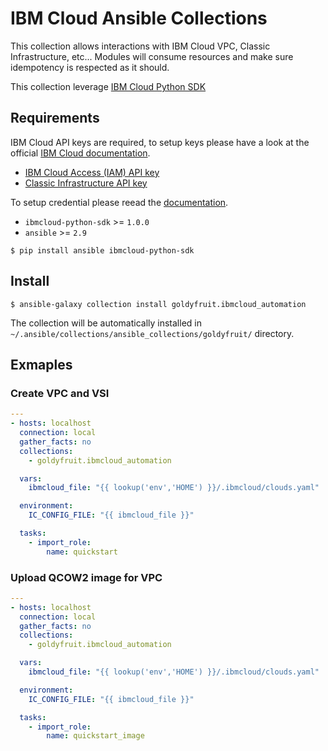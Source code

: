 # IBM Cloud Ansible Collections

This collection allows interactions with IBM Cloud VPC, Classic Infrastructure, etc... Modules will consume resources and make sure idempotency is respected as it should.

This collection leverage [IBM Cloud Python SDK](https://pypi.org/project/ibmcloud-python-sdk)

## Requirements

IBM Cloud API keys are required, to setup keys please have a look at the official [IBM Cloud documentation](https://cloud.ibm.com/docs/iam?topic=iam-manapikey).

- [IBM Cloud Access (IAM) API key](https://cloud.ibm.com/docs/iam?topic=iam-userapikey)
- [Classic Infrastructure API key](https://cloud.ibm.com/docs/iam?topic=iam-classic_keys)

To setup credential please reead the [documentation](https://github.com/goldyfruit/ibmcloud-python-sdk).

- `ibmcloud-python-sdk` >= `1.0.0`
- `ansible` >= `2.9`

```shell
$ pip install ansible ibmcloud-python-sdk
```

## Install

```shell
$ ansible-galaxy collection install goldyfruit.ibmcloud_automation
```

The collection will be automatically installed in `~/.ansible/collections/ansible_collections/goldyfruit/` directory.

## Exmaples

### Create VPC and VSI

```yaml
---
- hosts: localhost
  connection: local
  gather_facts: no
  collections:
    - goldyfruit.ibmcloud_automation

  vars:
    ibmcloud_file: "{{ lookup('env','HOME') }}/.ibmcloud/clouds.yaml"

  environment:
    IC_CONFIG_FILE: "{{ ibmcloud_file }}"

  tasks:
    - import_role:
        name: quickstart
```

### Upload QCOW2 image for VPC

```yaml
---
- hosts: localhost
  connection: local
  gather_facts: no
  collections:
    - goldyfruit.ibmcloud_automation

  vars:
    ibmcloud_file: "{{ lookup('env','HOME') }}/.ibmcloud/clouds.yaml"

  environment:
    IC_CONFIG_FILE: "{{ ibmcloud_file }}"

  tasks:
    - import_role:
        name: quickstart_image
```
